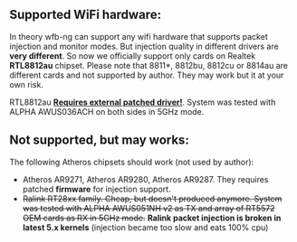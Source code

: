 Supported WiFi hardware:
------------------------
In theory wfb-ng can support any wifi hardware that supports packet injection and monitor modes.
But injection quality in different drivers are **very different**. So now we officially support only cards on Realtek **RTL8812au** chipset.
Please note that 8811*, 8812bu, 8812cu or 8814au are different cards and not supported by author. They may work but it at your own risk.

RTL8812au [**Requires external patched driver!**](https://github.com/svpcom/rtl8812au).  System was tested with ALPHA AWUS036ACH on both sides in 5GHz mode.

Not supported, but **may** works:
---------------------------------
The following Atheros chipsets should work (not used by author):

 -  Atheros AR9271, Atheros AR9280, Atheros AR9287. They requires patched **firmware** for injection support.
 -  ~~Ralink RT28xx family. Cheap, but doesn't produced anymore. System was tested with ALPHA AWUS051NH v2 as TX and array of RT5572 OEM cards as RX in 5GHz mode.~~  **Ralink packet injection is broken in latest 5.x kernels** (injection became too slow and eats 100% cpu)